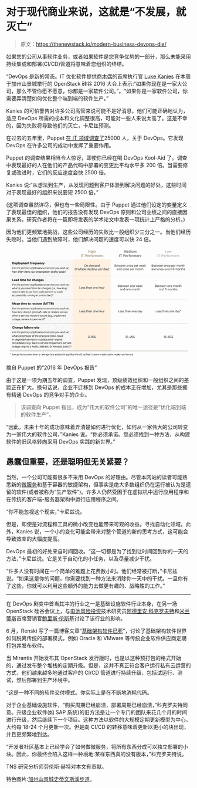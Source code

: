 # 对于现代商业来说，这就是“不发展，就灭亡”

> 原文：<https://thenewstack.io/modern-business-devops-die/>

如果您的公司从事软件业务，或者如果软件是您竞争优势的一部分，那么未能采用持续集成和部署(CI/CD)管道将意味着您组织的终结。

“DevOps 是新的常态。IT 优化软件提供商[木偶](https://puppet.com/)的首席执行官 [Luke Kanies](https://twitter.com/puppetmasterd) 在本周于加州山景城举行的 OpenStack 硅谷 2016 大会上表示:“如果你现在是一家大公司，那么不管你愿不愿意，你都是一家软件公司。”。“如果你是一家软件公司，你需要弄清楚如何优化整个端到端的软件生产。”

Kanies 的可怕警告对许多公司高管来说可能不是好消息，他们可能正确地认为，适应 DevOps 所需的成本和文化调整很高，可能对一些人来说太高了。这是不幸的，因为失败将导致他们的灭亡，卡尼兹预测。

在过去的五年里，Puppet [在 IT 领域调查了](http://www.puppet.com/devops)25000 人，关于 DevOps。它发现 DevOps 在许多公司的成功中发挥了重要作用。

Puppet 的调查结果相当令人惊讶，即使你已经在喝 DevOps Kool-Aid 了。调查中表现最好的人在他们的产品代码中部署的变更比平均水平多 200 倍。当需要修复或改进时，它们的反应速度会快 2500 倍。

Kanies 说:“从想法到生产，从发现问题到客户体验到解决问题的好处，这些时间对于表现最好的组织来说要短 2500 倍。”

(这项调查虽然详尽，但也有一些局限性。由于 Puppet 通过他们设定的变量定义了表现最佳的组织，他们的报告没有发现 DevOps 原则和公司业绩之间的直接因果关系。研究作者将在一篇即将发表的学术论文中发表一项统计上严格的分析。)

因为他们更频繁地挑战，这些公司经历的失败比一般组织少三分之一。当他们经历失败时。当他们遇到故障时，他们解决问题的速度可以快 24 倍。

[![From Puppet's "2016 State of DevOps Report."](img/da47bf3725f48efff21ab8c6f5f6bd89.png)](http://www.puppet.com/DevOps)

摘自 Puppet 的“2016 年 DevOps 报告”

由于这是一项为期五年的调查，Puppet 发现，顶级绩效组织和一般组织之间的差距正在扩大。换句话说，企业不迁移到 DevOps 的成本正在增加，尤其是那些拥有精通 DevOps 的竞争对手的企业。

> 该调查向 Puppet 指出，成为“伟大的软件公司”的唯一途径是“优化端到端的软件生产”。

“因此，未来十年的成功意味着弄清楚如何进行优化，如何从一家伟大的公司转变为一家伟大的软件公司，”Kanies 说。“你必须承诺。您必须找到一种方法，从构建软件的旧风格转向采用 DevOps 实践的新世界。”

## 愚蠢但重要，还是聪明但无关紧要？

当然，一个公司可能有很多不采用 DevOps 的好理由。尽管本网站的读者可能熟悉新的[微服务](/category/microservices/)和基于容器的敏捷架构，但事实是绝大多数组织仍在运行被认为是遗留的软件(或者被称为“生产软件”)。许多人仍然受困于在虚拟机中运行应用程序和在传统的客户端-服务器架构中运行应用程序之间。

“你不能忽视这个现实，”卡尼兹说。

但是，即使是对流程和工具的微小改变也能带来可观的收益。寻找自动化领域。此外，Kanies 说，一个小的变化可能会带来对整个管道的新的思考方式，这可能会导致效率的大幅度提高。

DevOps 最初的好处来自时间回收。“这一切都是为了找到让时间回到你的一天的方法，”卡尼兹说。它是关于自动化的小任务，以及尽量减少干扰。

“许多人没有时间在一个简单的难题上花费数小时。他们经常被打断，”卡尼兹说。“如果这是你的问题，你需要找到一种方法来消除你一天中的干扰。一旦你有了这些，你就可以利用这些额外的能力去做更有趣的、战略性的工作。”

* * *

在 DevOps 剧变中首当其冲的行业之一是基础设施软件行业本身，在另一场 OpenStack 硅谷会议上，与[电池风险投资](https://www.battery.com/)技术研究员[阿德里安·科克罗夫特](https://twitter.com/adrianco)和[米兰蒂斯](https://www.mirantis.com/)首席营销官[鲍里斯·伦斯基](https://twitter.com/zer0tweets)讨论了该行业的影响。

6 月，Renski 写了一篇博客文章“[基础架构软件已死](https://www.mirantis.com/blog/infrastructure-software-is-dead/)”，讨论了基础架构软件世界如何脱离传统的部署模式，例如 Oracle 和 VMware 等传统企业软件供应商定期打包并发布软件。

当 Mirantis 开始发布其 OpenStack 发行版时，也是以这种预打包的格式开始的，通过发布整个堆栈的定期升级。但是，这并不真正符合客户运行私有云运营的方式，他们越来越多地通过客户的 CI/CD 管道进行持续升级，包括试运行、测试，然后部署到生产环境中。

“这是一种不同的软件交付模式。你实际上是在不断地消耗代码。

对于企业基础设施软件，“购买周期已经崩溃，部署周期已经崩溃，”科克罗夫特同意。升级企业软件(如 SAP 系统)的旧方法是让一个专门的团队来花几个月的时间进行升级，然后继续下一个项目。这种方法以软件的大规模定期更新模型为中心，大约每 18-24 个月更新一次。但是向 CI/CD 的转移意味着更新以更小的块出现，并且更频繁地到达。

“开发者社区基本上已经学会了如何做微服务，将所有东西分成可以独立部署的小块。因此，你最终会陷入这样一种境地:某样东西真的没有版本，”科克罗夫特说。

TNS 研究分析师劳伦斯·赫特对本文有贡献。

特色图片:[加州山景城史蒂文斯溪步道](http://www.mountainview.gov/depts/cs/shoreline/trails/stevens.asp)。

<svg xmlns:xlink="http://www.w3.org/1999/xlink" viewBox="0 0 68 31" version="1.1"><title>Group</title> <desc>Created with Sketch.</desc></svg>